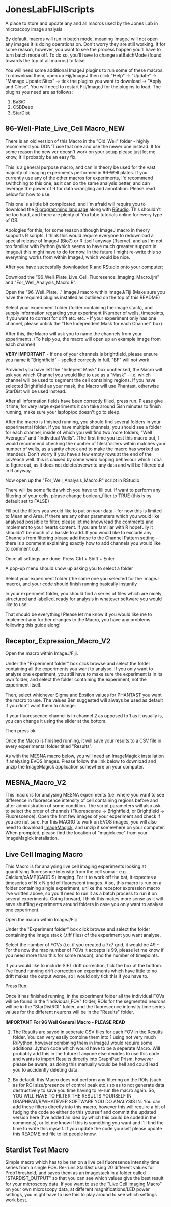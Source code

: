 # JonesLabFIJIScripts
A place to store and update any and all macros used by the Jones Lab in microscopy image analysis

By default, macros will run in batch mode, meaning ImageJ will not open any images it is doing operations on. Don't worry they are still working. If for some reason, however, you want to see the process happen you'll have to turn batch mode off. To do so, you'll have to change setBatchMode (found towards the top of all macros) to false

You will need some additional ImageJ plugins to run some of these macros. To download them, open up Fiji/ImageJ then click "Help" -> "Update" -> "Manage Update Sites" -> tick the plugins you want to download -> "Apply and Close". You will need to restart Fiji/ImageJ for the plugins to load. The plugins you need are as follows:

1. BaSiC
2. CSBDeep
3. StarDist


<strong><h2>96-Well-Plate_Live_Cell Macro_NEW</strong></h2>

There is an old version of this Macro in the "Old_Well" folder - highly recommend you DON'T use that one and use the newer one instead. If for some reason the new ver doesn't work on your setup please just let me know, it'll probably be an easy fix. 

This is a general purpose macro, and can in theory be used for the vast majority of imaging experiments performed in 96-Well plates. If you currently use any of the other macros for experiments, I'd recommend swithching to this one, as it can do the same analysis better, and can leverage the power of R for data wrangling and annotation. Please read below for how to use. 

This one is a little bit complicated, and I'm afraid will require you to download the <a href="https://cran.rstudio.com/">R programming language</a> along with <a href="https://posit.co/download/rstudio-desktop/">RStudio</a>. This shouldn't be too hard, and there are plenty of YouTube tutorials online for every type of OS. 

Apologies for this, for some reason although ImageJ macro in theory supports R scripts, I think this would require everyone to redownload a special release of ImageJ (Bio7) or R itself anyway (Rserve), and as I'm not too familiar with Python (which seems to have much greaater support in ImageJ) this might have to do for now. In the future I might re-write this so everything works from within ImageJ, which would be nice.

After you have succesfully downloaded R and RStudio onto your computer;

Download the "96_Well_Plate_Live_Cell_Fluoresence_Imaging_Macro.ijm" and "For_Well_Analysis_Macro.R".

Open the "96_Well_Plate..." ImageJ macro within ImageJ/Fiji (Make sure you have the required plugins installed as outlined on the top of this README)

Select your experiment folder (folder containing the image stack), and supply information regarding your experiment (Number of wells, timepoints, if you want to correct for drift etc. etc. -  If your experiment only has one channel, please untick the "Use Independent Mask for each Channel" box). 

After this, the Macro will ask you to name the channels from your experiments. (To help you, the macro will open up an example image from each channel)

<b>VERY IMPORTANT</b> - If one of your channels is brightfield, please ensure you name it "Brightfield" - spelled correctly in full. "BF" will not work

Provided you have left the "Indepent Mask" box unchecked, the Macro will ask you which Channel you would like to use as a "Mask" - i.e. which channel will be used to segment the cell containing regions. If you have selected Brightfield as your mask, the Macro will use Phantast, otherwise StarDist will be used instead.

After all information fields have been correctly filled, press run. Please give it time, for very large experiments it can take around 5ish minutes to finish running, make sure your laptop/pc doesn't go to sleep.

After the macro is finished running, you should find several folders in your experimental folder. If you have multiple channels, you should see a folder for each channel, inside of which you will find two more folders; "Well Averages" and "Individual Wells". (The first time you test this macro out, I would recommend checking the number of files/folders within matches your number of wells, as a sanity check and to make the macro has worked as intended). Don't worry if you have a few empty rows at the end of the csv/each well. this is caused by some weird looping behaviour which I cba to figure out, as it does not delete/overwrite any data and will be filtered out in R anyway.

Now open up the "For_Well_Analysis_Macro.R" script in RStudio

There will be some fields which you have to fill out. If want to perform any filtering of your cells, please change boolean_filter to TRUE (this is by default set to FALSE)

Fill out the filters you would like to put on your data - for now this is limited to Mean and Area. If there are any other parameters which you would like analysed possible to filter, please let me know/read the comments and implement to your hearts content. If you are familiar with R hopefully it shouldn't be much of a hassle to add. If you would like to exclude any Channels from filtering please add those to the Channel Pattern setting - there is a comment explaining exactly how to add channels you would like to comment out. 

Once all settings are done:
Press Ctrl + Shift + Enter

A pop-up menu should show up asking you to select a folder

Select your experiment folder (the same one you selected for the ImageJ macro), and your code should finish running basically instantly

In your experiment folder, you should find a series of files which are nicely structured and labelled, ready for analysis in whatever software you would like to use!

That should be everything! Please let me know if you would like me to implement any further changes to the Macro, you have any problems following this guide along!

<strong><h2>Receptor_Expression_Macro_V2</strong></h2>

Open the macro within ImageJ/Fiji.

Under the "Experiment folder" box click browse and select the folder containing all the experiments you want to analyse. If you only want to analyse one experiment, you still have to make sure the experiment is in its own folder, and select the folder containing the experiment, not the experiment itself.

Then, select whichever Sigma and Epsilon values for PHANTAST you want the macro to use. The values Ben suggested will always be used as default if you don't want them to change.

If your fluorescence channel is in channel 2 as opposed to 1 as it usually is, you can change it using the slider at the bottom.

Then press ok. 

Once the Macro is finished running, it will save your results to a CSV file in every experimental folder titled "Results".

As with the MESNA macro below, you will need an ImageMagick installation if analysing EVOS images. Please follow the link below to download and unzip the ImageMagick application somewhere on your computer. 

<strong><h2>MESNA_Macro_V2</strong></h2>

This macro is for analysing MESNA experiments (i.e. where you want to see difference in fluorescence intensity of cell containing regions before and after administration of some condition. The script parameters will also ask to select the order of channels (Fluorescence -> Brightfield, or Brightfield -> Fluorescence). Open the first few images of your experiment and check if you are not sure. For this MACRO to work on EVOS images, you will also need to download [ImageMagick](https://imagemagick.org/script/download.php), and unzip it somewhere on your computer. When prompted, please find the location of "magick.exe" from your ImageMagick installation. 

<strong><h2>Live Cell Imaging Macro</strong></h2>

This Macro is for analysing live cell imaging experiments looking at quantifying fluoresence intensity from the cell soma - e.g. Calcium/cAMP(CADDIS) imaging. For it to work off the bat, it expectes a timeseries of N x N grid of fluorescent images. Also, this macro is run on a folder containing single experiment, unlike the receptor expression macro I've written above, so you'll need to run it as a batch process to run it on several experiments. Going forward, I think this makes more sense as it will save shuffling experiments around folders in case you only want to analyse one experiment.

Open the macro within ImageJ/Fiji

Under the "Experiment folder" box click browse and select the folder containing the image stack (.tiff files) of the experiment you want analyse.

Select the number of FOVs (i.e. if you created a 7x7 grid, it would be 49 - For the now the max number of FOVs it accepts is 99, please let me know if you need more than this for some reason), and the number of timepoints.

If you would like to include SIFT drift correction, tick the box at the bottom. I've found running drift correction on experiments which have little to no drift makes the output worse, so I would only tick this if you have to.

Press Run.

Once it has finished running, in the experiment folder all the individual FOVs will be found in the "Individual_FOV" folder, ROIs for the segmented neurons will be in the "StarDistROI" folder, and the fluorescence intensity time series values for the different neurons will be in the "Results" folder. 

<b>IMPORTANT For 96 Well General Macro - PLEASE READ</b>

1. The Results are saved in seperate CSV files for each FOV in the Results folder. You can very easily combine them into 1 using not very much R/Python, however combining them in ImageJ would require some additional Jython code which would have to be a seperate Macro. Will probably add this in the future if anyone else decides to use this code and wants to import Results dircetly into GraphPad Prism, however please be aware, as doing this manually would be hell and could lead you to accidently deleting data.

2. By default, this Macro does not perform any filtering on the ROIs (such as for ROI size/presence of control peak etc.) so as to not generate data destructively to save you time having to re-run the macro again. So, YOU WILL HAVE TO FILTER THE RESULTS YOURSELF IN GRAPHPAD/R/WHATEVER SOFTWARE YOU DO ANALYSIS IN. You can add these filters directly into this macro, however this will require a bit of fudging the code so either do this yourself and committ the updated version here (I've added an idea by which this could be coded in the comments), or let me know if this is something you want and I'll find the time to write this myself. If you update the code yourself please update this README.md file to let people know. 


<strong><h2>Stardist Test Macro</strong></h2>

Simple macro which has to be ran on a live cell fluoresence intensity time series from a single FOV. Re-runs StarDist using 20 different values for ProbThreshold, and saves them as an imagestack in a folder called "STARDIST_OUTPUT" so that you can see which values give the best result for your microscopy data. If you want to use the "Live Cell Imaging Macro" on your own microscopy data, at different magnifications/LED power settings, you might have to use this to play around to see which settings work best.

